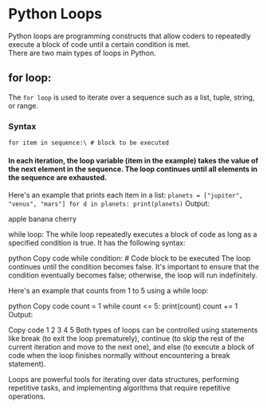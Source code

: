 # Python Loops
Python loops are programming constructs that allow coders to repeatedly execute a block of code until a certain condition is met. <br>
There are two main types of loops in Python.


## for loop:
The ` for loop ` is used to iterate over a sequence such as a list, tuple, string, or range. 

### Syntax
`
for item in sequence:\
    # block to be executed
`  

#### In each iteration, the loop variable (item in the example) takes the value of the next element in the sequence. The loop continues until all elements in the sequence are exhausted.

Here's an example that prints each item in a list:
`
planets = ["jupiter", "venus", "mars"]
for d in planets:
    print(planets)
`
Output:

apple
banana
cherry

while loop:
The while loop repeatedly executes a block of code as long as a specified condition is true. It has the following syntax:

python
Copy code
while condition:
    # Code block to be executed
The loop continues until the condition becomes false. It's important to ensure that the condition eventually becomes false; otherwise, the loop will run indefinitely.

Here's an example that counts from 1 to 5 using a while loop:

python
Copy code
count = 1
while count <= 5:
    print(count)
    count += 1
Output:

Copy code
1
2
3
4
5
Both types of loops can be controlled using statements like break (to exit the loop prematurely), continue (to skip the rest of the current iteration and move to the next one), and else (to execute a block of code when the loop finishes normally without encountering a break statement).

Loops are powerful tools for iterating over data structures, performing repetitive tasks, and implementing algorithms that require repetitive operations.
